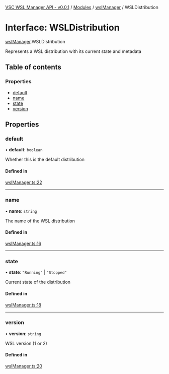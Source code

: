 [VSC WSL Manager API - v0.0.1](../README.md) / [Modules](../modules.md) / [wslManager](../modules/wslManager.md) / WSLDistribution

# Interface: WSLDistribution

[wslManager](../modules/wslManager.md).WSLDistribution

Represents a WSL distribution with its current state and metadata

## Table of contents

### Properties

- [default](wslManager.WSLDistribution.md#default)
- [name](wslManager.WSLDistribution.md#name)
- [state](wslManager.WSLDistribution.md#state)
- [version](wslManager.WSLDistribution.md#version)

## Properties

### default

• **default**: `boolean`

Whether this is the default distribution

#### Defined in

[wslManager.ts:22](https://github.com/sirfifer/vsc-wsl-manager/blob/5b393991c30596f40151a253bb982478cb9feeb0/src/wslManager.ts#L22)

___

### name

• **name**: `string`

The name of the WSL distribution

#### Defined in

[wslManager.ts:16](https://github.com/sirfifer/vsc-wsl-manager/blob/5b393991c30596f40151a253bb982478cb9feeb0/src/wslManager.ts#L16)

___

### state

• **state**: ``"Running"`` \| ``"Stopped"``

Current state of the distribution

#### Defined in

[wslManager.ts:18](https://github.com/sirfifer/vsc-wsl-manager/blob/5b393991c30596f40151a253bb982478cb9feeb0/src/wslManager.ts#L18)

___

### version

• **version**: `string`

WSL version (1 or 2)

#### Defined in

[wslManager.ts:20](https://github.com/sirfifer/vsc-wsl-manager/blob/5b393991c30596f40151a253bb982478cb9feeb0/src/wslManager.ts#L20)
